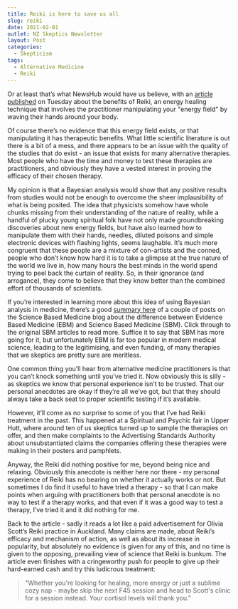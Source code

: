 ```yaml
---
title: Reiki is here to save us all
slug: reiki
date: 2021-02-01
outlet: NZ Skeptics Newsletter
layout: Post
categories:
  - Skepticism
tags:
  - Alternative Medicine
  - Reiki
---
```


Or at least that’s what NewsHub would have us believe, with an [article published](https://www.newshub.co.nz/home/lifestyle/2021/01/auckland-reiki-healer-says-guided-energy-healing-on-the-rise-for-stressed-burnt-out-kiwis.html) on Tuesday about the benefits of Reiki, an energy healing technique that involves the practitioner manipulating your "energy field" by waving their hands around your body.

<!-- more -->

Of course there’s no evidence that this energy field exists, or that manipulating it has therapeutic benefits. What little scientific literature is out there is a bit of a mess, and there appears to be an issue with the quality of the studies that do exist - an issue that exists for many alternative therapies. Most people who have the time and money to test these therapies are practitioners, and obviously they have a vested interest in proving the efficacy of their chosen therapy.

My opinion is that a Bayesian analysis would show that any positive results from studies would not be enough to overcome the sheer implausibility of what is being posited. The idea that physicists somehow have whole chunks missing from their understanding of the nature of reality, while a handful of plucky young spiritual folk have not only made groundbreaking discoveries about new energy fields, but have also learned how to manipulate them with their hands, needles, diluted poisons and simple electronic devices with flashing lights, seems laughable. It’s much more congruent that these people are a mixture of con-artists and the conned, people who don’t know how hard it is to take a glimpse at the true nature of the world we live in, how many hours the best minds in the world spend trying to peel back the curtain of reality. So, in their ignorance (and arrogance), they come to believe that they know better than the combined effort of thousands of scientists.

If you’re interested in learning more about this idea of using Bayesian analysis in medicine, there’s a good [summary here](http://doctorrw.blogspot.com/2008/02/evidence-based-medicine-does-not-equal.html) of a couple of posts on the Science Based Medicine blog about the difference between Evidence Based Medicine (EBM) and Science Based Medicine (SBM). Click through to the original SBM articles to read more. Suffice it to say that SBM has more going for it, but unfortunately EBM is far too popular in modern medical science, leading to the legitimising, and even funding, of many therapies that we skeptics are pretty sure are meritless.

One common thing you’ll hear from alternative medicine practitioners is that you can’t knock something until you’ve tried it. Now obviously this is silly - as skeptics we know that personal experience isn’t to be trusted. That our personal anecdotes are okay if they’re all we’ve got, but that they should always take a back seat to proper scientific testing if it’s available.

However, it’ll come as no surprise to some of you that I’ve had Reiki treatment in the past. This happened at a Spiritual and Psychic fair in Upper Hutt, where around ten of us skeptics turned up to sample the therapies on offer, and then make complaints to the Advertising Standards Authority about unsubstantiated claims the companies offering these therapies were making in their posters and pamphlets.

Anyway, the Reiki did nothing positive for me, beyond being nice and relaxing. Obviously this anecdote is neither here nor there - my personal experience of Reiki has no bearing on whether it actually works or not. But sometimes I do find it useful to have tried a therapy - so that I can make points when arguing with practitioners both that personal anecdote is no way to test if a therapy works, and that even if it was a good way to test a therapy, I’ve tried it and it did nothing for me.

Back to the article - sadly it reads a lot like a paid advertisement for Olivia Scott’s Reiki practice in Auckland. Many claims are made, about Reiki’s efficacy and mechanism of action, as well as about its increase in popularity, but absolutely no evidence is given for any of this, and no time is given to the opposing, prevailing view of science that Reiki is bunkum. The article even finishes with a cringeworthy push for people to give up their hard-earned cash and try this ludicrous treatment:

> "Whether you're looking for healing, more energy or just a sublime cozy nap - maybe skip the next F45 session and head to Scott's clinic for a session instead. Your cortisol levels will thank you."
